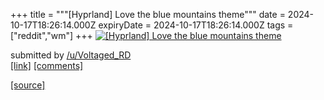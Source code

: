 +++
title = """[Hyprland] Love the blue mountains theme"""
date = 2024-10-17T18:26:14.000Z
expiryDate = 2024-10-17T18:26:14.000Z
tags = ["reddit","wm"]
+++
[![[Hyprland] Love the blue mountains theme](https://preview.redd.it/g8639d2e0dvd1.png?width=640&crop=smart&auto=webp&s=6de5bfd30c902ef9b064df9a7bb431201a8cba3a "[Hyprland] Love the blue mountains theme")](https://www.reddit.com/r/unixporn/comments/1g5xqbn/hyprland_love_the_blue_mountains_theme/)

submitted by [/u/Voltaged\_RD](https://www.reddit.com/user/Voltaged_RD)  
[\[link\]](https://i.redd.it/g8639d2e0dvd1.png) [\[comments\]](https://www.reddit.com/r/unixporn/comments/1g5xqbn/hyprland_love_the_blue_mountains_theme/)

[[source]](https://www.reddit.com/r/unixporn/comments/1g5xqbn/hyprland_love_the_blue_mountains_theme/)
